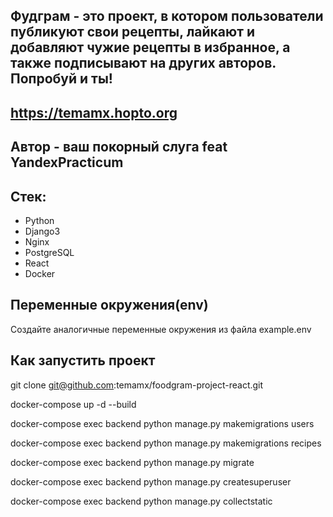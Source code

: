 ## Фудграм - это проект, в котором пользователи публикуют свои рецепты, лайкают и добавляют чужие рецепты в избранное, а также подписывают на других авторов. Попробуй и ты!

## https://temamx.hopto.org

## Автор - ваш покорный слуга feat YandexPracticum

## Стек:
* Python
* Django3
* Nginx
* PostgreSQL
* React
* Docker

## Переменные окружения(env)
Создайте аналогичные переменные окружения из файла example.env

## Как запустить проект
git clone git@github.com:temamx/foodgram-project-react.git

docker-compose up -d --build

docker-compose exec backend python manage.py makemigrations users

docker-compose exec backend python manage.py makemigrations recipes

docker-compose exec backend python manage.py migrate

docker-compose exec backend python manage.py createsuperuser

docker-compose exec backend python manage.py collectstatic
